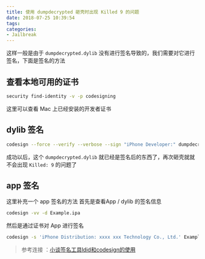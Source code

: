 ```yaml
---
title: 使用 dumpdecrypted 砸壳时出现 Killed 9 的问题
date: 2018-07-25 10:39:54
tags:
categories:
- Jailbreak
---
```


这样一般是由于 `dumpdecrypted.dylib`  没有进行签名导致的，我们需要对它进行签名，下面是签名的方法

## 查看本地可用的证书

```bash
security find-identity -v -p codesigning
```
这里可以查看 Mac 上已经安装的开发者证书

## dylib 签名

```bash
codesign --force --verify --verbose --sign "iPhone Developer:" dumpdecrypted.dylib
```
成功以后，这个 `dumpdecrypted.dylib` 就已经是签名后的东西了，再次砸壳就就不会出现 `Killed: 9` 的问题了

## app 签名

这里补充一个 app 签名的方法
首先是查看App / dylib 的签名信息

```bash
codesign -vv -d Example.ipa
```

然后是通过证书对 App 进行签名

```bash
codesign -s 'iPhone Distribution: xxxx xxx Technology Co., Ltd.' Example.app
```

> 参考连接 ：[小谈签名工具ldid和codesign的使用](https://bbs.pediy.com/thread-218961.htm)
